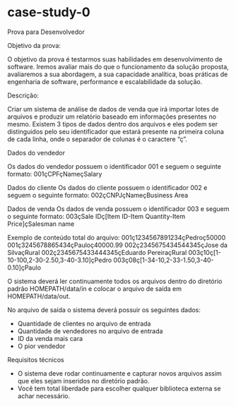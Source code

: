 # case-study-0

Prova para Desenvolvedor

Objetivo da prova:

O objetivo da prova é testarmos suas habilidades em desenvolvimento de software. Iremos
avaliar mais do que o funcionamento da solução proposta, avaliaremos a sua abordagem, a
sua capacidade analítica, boas práticas de engenharia de software, performance e
escalabilidade da solução.

Descrição:

Criar um sistema de análise de dados de venda que irá importar lotes de arquivos e produzir
um relatório baseado em informações presentes no mesmo.
Existem 3 tipos de dados dentro dos arquivos e eles podem ser distinguidos pelo seu
identificador que estará presente na primeira coluna de cada linha, onde o separador de
colunas é o caractere “ç”.

Dados do vendedor

Os dados do vendedor possuem o identificador 001 e seguem o seguinte formato:
001çCPFçNameçSalary

Dados do cliente
Os dados do cliente possuem o identificador 002 e seguem o seguinte formato:
002çCNPJçNameçBusiness Area

Dados de venda
Os dados de venda possuem o identificador 003 e seguem o seguinte formato:
003çSale IDç[Item ID-Item Quantity-Item Price]çSalesman name

Exemplo de conteúdo total do arquivo:
001ç1234567891234çPedroç50000
001ç3245678865434çPauloç40000.99
002ç2345675434544345çJose da SilvaçRural
002ç2345675433444345çEduardo PereiraçRural
003ç10ç[1-10-100,2-30-2.50,3-40-3.10]çPedro
003ç08ç[1-34-10,2-33-1.50,3-40-0.10]çPaulo

O sistema deverá ler continuamente todos os arquivos dentro do diretório padrão HOMEPATH/data/in e colocar o arquivo de saída em HOMEPATH/data/out.

No arquivo de saída o sistema deverá possuir os seguintes dados:
- Quantidade de clientes no arquivo de entrada
- Quantidade de vendedores no arquivo de entrada
- ID da venda mais cara
- O pior vendedor

Requisitos técnicos
- O sistema deve rodar continuamente e capturar novos arquivos assim que eles sejam
inseridos no diretório padrão.
- Você tem total liberdade para escolher qualquer biblioteca externa se achar
necessário.
